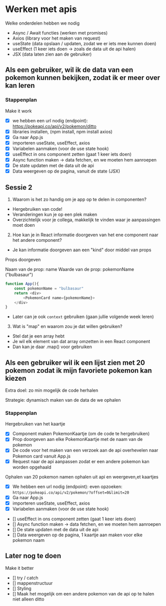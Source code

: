 # Werken met apis

Welke onderdelen hebben we nodig

- Async / Await functies (werken met promises)
- Axios (library voor het maken van request)
- useState (data opslaan / updaten, zodat we er iets mee kunnen doen)
- useEffect (1 keer iets doen -> zoals de data uit de api halen)
- JSX (data laten zien aan de gebruiker)

## Als een gebruiker, wil ik de data van een pokemon kunnen bekijken, zodat ik er meer over kan leren

### Stappenplan

Make it work

- [x] we hebben een url nodig (endpoint): https://pokeapi.co/api/v2/pokemon/ditto
- [x] libraries installen, (npm install, npm install axios)
- [x] Ga naar App.js
- [x] importeren useState, useEffect, axios
- [x] Variabelen aanmaken (voor de use state hook)
- [x] useEffect in ons component zetten (gaat 1 keer iets doen)
- [x] Async function maken -> data fetchen, en we moeten hem aanroepen
- [x] De state updaten met de data uit de api
- [x] Data weergeven op de pagina, vanuit de state (JSX)

## Sessie 2

1. Waarom is het zo handig om je app op te delen in componenten?

- Hergebruiken van code!
- Veranderingen kun je op een plek maken
- Overzichtelijk voor je collega, makkelijk te vinden waar je aanpassingen moet doen

2. Hoe kan je in React informatie doorgeven van het ene component naar het andere component?

- Je kan informatie doorgeven aan een "kind" door middel van props

Props doorgeven

Naam van de prop: name
Waarde van de prop: pokemonName ("bulbasaur")

```javascript
function App(){
    const pokemonName = "bulbasaur"
    return <div>
        <PokemonCard name={pokemonName}>
    </div>
}
```

- Later can je ook `context` gebruiken (gaan jullie volgende week leren)

3. Wat is "map" en waarom zou je dat willen gebruiken?

- Stel dat je een array hebt
- Je wil elk element van dat array omzetten in een React component
- Dan kan je daar .map() voor gebruiken

## Als een gebruiker wil ik een lijst zien met 20 pokemon zodat ik mijn favoriete pokemon kan kiezen

Extra doel: zo min mogelijk de code herhalen

Strategie: dynamisch maken van de data de we ophalen

### Stappenplan

Hergebruiken van het kaartje

- [x] Component maken PokemonKaartje (om de code te hergebruiken)
- [x] Prop doorgeven aan elke PokemonKaartje met de naam van de pokemon
- [x] De code voor het maken van een verzoek aan de api overhevelen naar Pokemon card vanuit App.js
- [x] Request naar de api aanpassen zodat er een andere pokemon kan worden opgehaald

Ophalen van 20 pokemon namen ophalen uit api en weergeven,et kaartjes

- [x] We hebben een url nodig (endpoint): even opzoeken: `https://pokeapi.co/api/v2/pokemon/?offset=0&limit=20`
- [x] Ga naar App.js
- [x] importeren useState, useEffect, axios
- [x] Variabelen aanmaken (voor de use state hook)
- [] useEffect in ons component zetten (gaat 1 keer iets doen)
- [] Async function maken -> data fetchen, en we moeten hem aanroepen
- [] De state updaten met de data uit de api
- [] Data weergeven op de pagina, 1 kaartje aan maken voor elke pokemon naam

## Later nog te doen

Make it better

- [] try / catch
- [] mappenstructuur
- [] Styling
- [] Maak het mogelijk om een andere pokemon van de api op te halen niet alleen ditto
